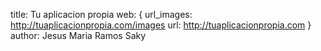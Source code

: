 title: Tu aplicacion propia
web: {
 url_images: http://tuaplicacionpropia.com/images
 url: http://tuaplicacionpropia.com
}
author: Jesus Maria Ramos Saky
